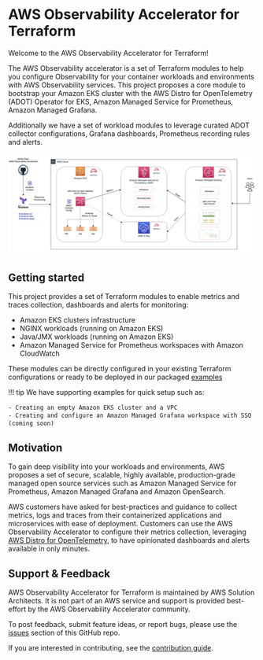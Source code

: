 # AWS Observability Accelerator for Terraform

Welcome to the AWS Observability Accelerator for Terraform!

The AWS Observability accelerator is a set of Terraform modules to help you
configure Observability for your container workloads and environments with AWS
Observability services. This project proposes a core module to bootstrap
your Amazon EKS cluster with the AWS Distro for OpenTelemetry (ADOT) Operator for EKS,
Amazon Managed Service for Prometheus, Amazon Managed Grafana.

Additionally we have a set of workload modules to leverage curated ADOT
collector configurations, Grafana dashboards, Prometheus recording rules and alerts.

<img width="1501" alt="image" src="../resources/media/dark-o11y-accelerator-amp-xray.png">

## Getting started

This project provides a set of Terraform modules to enable metrics and traces collection,
dashboards and alerts for monitoring:

- Amazon EKS clusters infrastructure
- NGINX workloads (running on Amazon EKS)
- Java/JMX workloads (running on Amazon EKS)
- Amazon Managed Service for Prometheus workspaces with Amazon CloudWatch

These modules can be directly configured in your existing Terraform configurations or ready
to be deployed in our packaged
[examples](https://github.com/aws-observability/terraform-aws-observability-accelerator/tree/main/examples)

!!! tip
    We have supporting examples for quick setup such as:

    - Creating an empty Amazon EKS cluster and a VPC
    - Creating and configure an Amazon Managed Grafana workspace with SSO (coming soon)

## Motivation

To gain deep visibility into your workloads and environments, AWS proposes a
set of secure, scalable, highly available, production-grade managed open
source services such as Amazon Managed Service for Prometheus, Amazon Managed
Grafana and Amazon OpenSearch.

AWS customers have asked for best-practices and guidance to collect metrics, logs
and traces from their containerized applications and microservices with ease of
deployment. Customers can use the AWS Observability Accelerator to configure their
metrics collection, leveraging [AWS Distro for OpenTelemetry](https://aws-otel.github.io/),
to have opinionated dashboards and alerts available in only minutes.


## Support & Feedback

AWS Observability Accelerator for Terraform is maintained by AWS Solution Architects.
It is not part of an AWS service and support is provided best-effort by the
AWS Observability Accelerator community.

To post feedback, submit feature ideas, or report bugs, please use the [issues](https://github.com/aws-observability/terraform-aws-observability-accelerator/issues) section of this GitHub repo.

If you are interested in contributing, see the [contribution guide](https://github.com/aws-observability/terraform-aws-observability-accelerator/blob/main/CONTRIBUTING.md).

